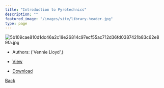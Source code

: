 ```yaml
---
title: "Introduction to Pyrotechnics"
description: ""
featured_image: "/images/site/library-header.jpg"
type: page
---
```


![5b109cae810d1dc46a2c18e26814c97ecf55ac712d36fd0387421b83c62e89fa.jpg](https://drive.google.com/uc?export=view&id=1i5f1eF1wtnpOQ5V4oYB7rKPaulZYh-il)
* Authors: ('Vennie Lloyd',)
* <a href="https://drive.google.com/uc?export=view&id=1Xn9HfsVn3lAH0l3VsMMVEQShkS-3bVW4" target="_blank">View</a>

* [Download](https://drive.google.com/uc?export=download&id=1Xn9HfsVn3lAH0l3VsMMVEQShkS-3bVW4)

[Back](/library/)
